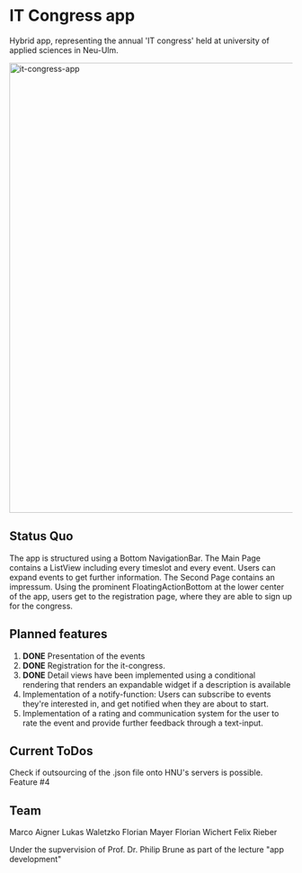 # IT Congress app

Hybrid app, representing the annual 'IT congress' held at university of applied sciences in Neu-Ulm.

<img src="https://i.imgur.com/mCDwOpO.jpg" width="800" alt="it-congress-app">

## Status Quo
The app is structured using a Bottom NavigationBar.
The Main Page contains a ListView including every timeslot and every event. Users can expand events to get further information.
The Second Page contains an impressum.
Using the prominent FloatingActionBottom at the lower center of the app, users get to the registration page, where they are able to sign up for the congress.


## Planned features

1. **DONE** Presentation of the events 
2. **DONE** Registration for the it-congress.
3. **DONE** Detail views have been implemented using a conditional rendering that renders an expandable widget if a description is available
4. Implementation of a notify-function: Users can subscribe to events they're interested in, and get notified when they are about to start.
5. Implementation of a rating and communication system for the user to rate the event and provide further feedback through a text-input.

## Current ToDos

Check if outsourcing of the .json file onto HNU's servers is possible. Feature #4

## Team

Marco Aigner
Lukas Waletzko
Florian Mayer
Florian Wichert
Felix Rieber

Under the supvervision of Prof. Dr. Philip Brune as part of the lecture "app development"
